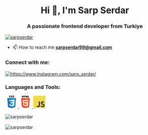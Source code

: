 <h1 align="center">Hi 👋, I'm Sarp Serdar</h1>
<h3 align="center">A passionate frontend developer from Turkiye</h3>

<p align="left"> <a href="https://github.com/ryo-ma/github-profile-trophy"><img src="https://github-profile-trophy.vercel.app/?username=sarpserdar" alt="sarpserdar" /></a> </p>

- 📫 How to reach me **sarpserdar99@gmail.com**

<h3 align="left">Connect with me:</h3>
<p align="left">
<a href="https://instagram.com/https://www.instagram.com/sarp_serdar/" target="blank"><img align="center" src="https://raw.githubusercontent.com/rahuldkjain/github-profile-readme-generator/master/src/images/icons/Social/instagram.svg" alt="https://www.instagram.com/sarp_serdar/" height="30" width="40" /></a>
</p>

<h3 align="left">Languages and Tools:</h3>
<p align="left"> <a href="https://www.w3schools.com/css/" target="_blank" rel="noreferrer"> <img src="https://raw.githubusercontent.com/devicons/devicon/master/icons/css3/css3-original-wordmark.svg" alt="css3" width="40" height="40"/> </a> <a href="https://www.w3.org/html/" target="_blank" rel="noreferrer"> <img src="https://raw.githubusercontent.com/devicons/devicon/master/icons/html5/html5-original-wordmark.svg" alt="html5" width="40" height="40"/> </a> <a href="https://developer.mozilla.org/en-US/docs/Web/JavaScript" target="_blank" rel="noreferrer"> <img src="https://raw.githubusercontent.com/devicons/devicon/master/icons/javascript/javascript-original.svg" alt="javascript" width="40" height="40"/> </a> </p>

<p><img align="center" src="https://github-readme-stats.vercel.app/api/top-langs?username=sarpserdar&show_icons=true&locale=en&layout=compact" alt="sarpserdar" /></p>

<p><img align="center" src="https://github-readme-streak-stats.herokuapp.com/?user=sarpserdar&" alt="sarpserdar" /></p>
